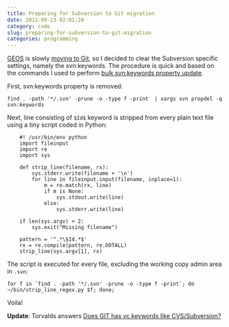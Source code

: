 ```yaml
---
title: Preparing for Subversion to Git migration
date: 2011-09-23 02:01:24
category: code
slug: preparing-for-subversion-to-git-migration
categories: programming
---
```


[GEOS](http://trac.osgeo.org/geos/) is slowly [moving to Git](http://lists.osgeo.org/pipermail/geos-devel/2011-September/005455.html), so I decided to clear the Subversion specific settings, namely the svn:keywords. The procedure is quick and based on the commands I used to perform [bulk svn:keywords property update](http://mateusz.loskot.net/?p=168).


First, svn:keywords property is removed:

    
```    
find . -path '*/.svn' -prune -o -type f -print  | xargs svn propdel -q svn:keywords
```


Next, line consisting of `$Id$` keyword is stripped from every plain text file using a tiny script coded in Python:

    
```
    #! /usr/bin/env python
    import fileinput
    import re
    import sys
    
    def strip_line(filename, rx):
        sys.stderr.write(filename + '\n')
        for line in fileinput.input(filename, inplace=1):
            m = re.match(rx, line)
            if m is None:
                sys.stdout.write(line)
            else:
                sys.stderr.write(line)
    
    if len(sys.argv) < 2:
        sys.exit("Missing filename")
    
    pattern = '^.*\$Id.*$'
    rx = re.compile(pattern, re.DOTALL)
    strip_line(sys.argv[1], rx)
```


The script is executed for every file, excluding the working copy admin area in  `.svn`:


```    
for f in `find . -path '*/.svn' -prune -o -type f -print`; do ~/bin/strip_line_regex.py $f; done;
```


Voila!


**Update**: Torvalds answers [Does GIT has vc keywords like CVS/Subversion?](http://www.gelato.unsw.edu.au/archives/git/0610/28891.html)
